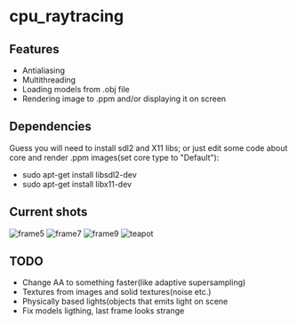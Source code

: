 # cpu_raytracing

## Features
- Antialiasing
- Multithreading
- Loading models from .obj file
- Rendering image to .ppm and/or displaying it on screen

## Dependencies

Guess you will need to install sdl2 and X11 libs; or just edit some code about core and render .ppm images(set core type to "Default"):

 - sudo apt-get install libsdl2-dev
 - sudo apt-get install libx11-dev
## Current shots
![frame5](https://github.com/pppppptttttt/cpu_raytracing/assets/140364764/ada468b1-95b3-4d1b-8059-a0b0f17235de)
![frame7](https://github.com/pppppptttttt/cpu_raytracing/assets/140364764/f6e6779c-ea69-4df3-ac4a-aa08a8641948)
![frame9](https://github.com/pppppptttttt/cpu_raytracing/assets/140364764/86c4446e-0d2c-4c7d-9320-245c9cdcfa26)
![teapot](https://github.com/pppppptttttt/cpu_raytracing/assets/140364764/20bb9d7e-51a8-4133-8be9-8059594b071d)

## TODO
 - Change AA to something faster(like adaptive supersampling)
 - Textures from images and solid textures(noise etc.)
 - Physically based lights(objects that emits light on scene
 - Fix models ligthing, last frame looks strange
